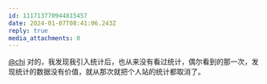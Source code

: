 ```yaml
---
id: 111713770944815457
date: 2024-01-07T08:41:06.243Z
reply: true
media_attachments: 0
---
```


[@chi](https://miantiao.me/users/chi) 对的，我发现我引入统计后，也从来没有看过统计，偶尔看到的那一次，发现统计的数据没有价值，就从那次就把个人站的统计都取消了。

